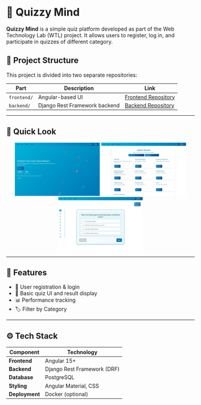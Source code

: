 # 🧠 Quizzy Mind

**Quizzy Mind** is a simple quiz platform developed as part of the Web Technology Lab (WTL) project. It allows users to register, log in, and participate in quizzes of different category.


## 📁 Project Structure

This project is divided into two separate repositories:

| Part        | Description                    | Link |
|-------------|--------------------------------|------|
| `frontend/` | Angular-based UI               | [Frontend Repository](https://github.com/aniketk17/WTL-project-frontend) |
| `backend/`  | Django Rest Framework backend  | [Backend Repository](https://github.com/aniketk17/WTL-project-backend) |

---

## 📸 Quick Look

<div align="center">
  <img src="https://github.com/aniketk17/quizzyMind/blob/main/landingPage.png?raw=true" alt="Landing Page" width="45%">
  <img src="https://github.com/aniketk17/quizzyMind/blob/main/homePage.png?raw=true" alt="Home Page" width="45%">
  <img src="https://github.com/aniketk17/quizzyMind/blob/main/quizPage.png?raw=true" alt="Quiz Page" width="45%">
</div>

---

## 🔧 Features

- 👤 User registration & login
- 🎯 Basic quiz UI and result display
- 📊 Performance tracking
- 🏷️ Filter by Category

---

## ⚙️ Tech Stack

| Component       | Technology                  |
|-----------------|-----------------------------|
| **Frontend**    | Angular 15+                 |
| **Backend**     | Django Rest Framework (DRF) |
| **Database**    | PostgreSQL                  |
| **Styling**     | Angular Material, CSS       |
| **Deployment**  | Docker (optional)           |

